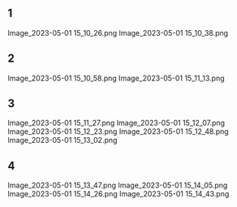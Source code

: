 ## 1

Image_2023-05-01 15_10_26.png
Image_2023-05-01 15_10_38.png

## 2

Image_2023-05-01 15_10_58.png
Image_2023-05-01 15_11_13.png

## 3

Image_2023-05-01 15_11_27.png
Image_2023-05-01 15_12_07.png
Image_2023-05-01 15_12_23.png
Image_2023-05-01 15_12_48.png
Image_2023-05-01 15_13_02.png

## 4

Image_2023-05-01 15_13_47.png
Image_2023-05-01 15_14_05.png
Image_2023-05-01 15_14_26.png
Image_2023-05-01 15_14_43.png
